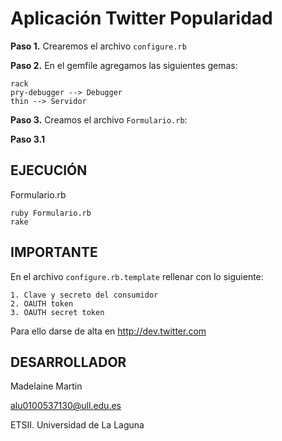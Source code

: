 Aplicación Twitter Popularidad
================================

**Paso 1.** Crearemos el archivo `configure.rb`

**Paso 2.** En el gemfile agregamos las siguientes gemas:
	
	rack
	pry-debugger --> Debugger
	thin --> Servidor

**Paso 3.** Creamos el archivo `Formulario.rb`:
	
**Paso 3.1** 

## EJECUCIÓN ##

Formulario.rb
	
	ruby Formulario.rb
	rake

## IMPORTANTE ##

En el archivo `configure.rb.template` rellenar con lo siguiente:

    1. Clave y secreto del consumidor
    2. OAUTH token
    3. OAUTH secret token 

 Para ello darse de alta en http://dev.twitter.com
 
## DESARROLLADOR ##

Madelaine Martin

alu0100537130@ull.edu.es

ETSII. Universidad de La Laguna



